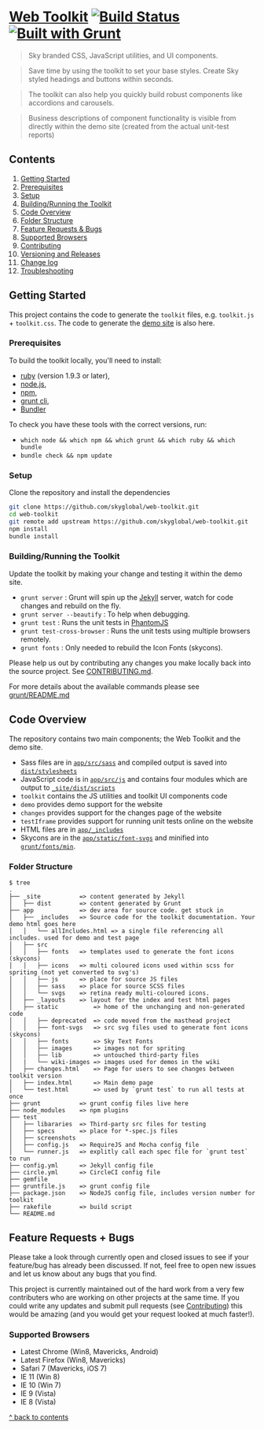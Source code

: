 [Web Toolkit](http://skyglobal.github.io/web-toolkit/) [![Build Status](https://circleci.com/gh/skyglobal/web-toolkit.png?circle-token=24eeba25d7352dec038ea9fa25b22671ba28be5e)](https://circleci.com/gh/skyglobal/web-toolkit) [![Built with Grunt](https://cdn.gruntjs.com/builtwith.png)](http://gruntjs.com/)
========================

> Sky branded CSS, JavaScript utilities, and UI components.

> Save time by using the toolkit to set your base styles. Create Sky styled headings and buttons within seconds.

> The toolkit can also help you quickly build robust components like accordions and carousels.

> Business descriptions of component functionality is visible from directly within the demo site (created from the actual unit-test reports)


## Contents

 1. [Getting Started](#getting-started)
  1. [Prerequisites](#prerequisites)
  2. [Setup](#setup)
  3. [Building/Running the Toolkit](#buildingrunning-the-toolkit)
 2. [Code Overview](#code-overview)
  1. [Folder Structure](#folder-structure) 
 3. [Feature Requests & Bugs](#feature-requests--bugs)
  1. [Supported Browsers](#supported-browsers)
 3. [Contributing](CONTRIBUTING.md)
 4. [Versioning and Releases](RELEASING.md)
 5. [Change log](CHANGELOG.md)
 6. [Troubleshooting](TROUBLESHOOTING.md)


## Getting Started

This project contains the code to generate the `toolkit` files, e.g. `toolkit.js` + `toolkit.css`.
The code to generate the [demo site](http://skyglobal.github.io/web-toolkit/) is also here.

### Prerequisites

To build the toolkit locally, you'll need to install:
 * [ruby](https://www.ruby-lang.org/) (version 1.9.3 or later),
 * [node.js](http://nodejs.org),
 * [npm](https://www.npmjs.org),
 * [grunt cli](http://gruntjs.com/getting-started),
 * [Bundler](http://bundler.io)

To check you have these tools with the correct versions, run:
 * `which node && which npm && which grunt && which ruby && which bundle`
 * `bundle check && npm update`

### Setup

Clone the repository and install the dependencies

```bash
git clone https://github.com/skyglobal/web-toolkit.git
cd web-toolkit
git remote add upstream https://github.com/skyglobal/web-toolkit.git
npm install
bundle install
```

### Building/Running the Toolkit

Update the toolkit by making your change and testing it within the demo site.

 * `grunt server` : Grunt will spin up the [Jekyll](http://jekyllrb.com/docs/github-pages/) server, watch for code changes and rebuild on the fly.
 * `grunt server --beautify` : To help when debugging.
 * `grunt test` : Runs the unit tests in [PhantomJS](http://phantomjs.org/)
 * `grunt test-cross-browser` : Runs the unit tests using multiple browsers remotely.
 * `grunt fonts` : Only needed to rebuild the Icon Fonts (skycons).

Please help us out by contributing any changes you make locally back into the source project. See [CONTRIBUTING.md](CONTRIBUTING.md).

For more details about the available commands please see [grunt/README.md](./grunt#web-toolkit-grunt)

## Code Overview

The repository contains two main components; the Web Toolkit and the demo site.

*  Sass files are in [`app/src/sass`](./app/src/sass) and compiled output is saved into [`dist/stylesheets`](./_site/dist/stylesheets)
*  JavaScript code is in [`app/src/js`](./app/src/js) and contains four modules which are output to [`_site/dist/scripts`](./_site/dist/scripts)
  *  `toolkit` contains the JS utilities and toolkit UI components code
  *  `demo` provides demo support for the website
  *  `changes` provides support for the changes page of the website
  *  `testIframe` provides support for running unit tests online on the website
* HTML files are in [`app/_includes`](./app/_includes)
*  Skycons are in the [`app/static/font-svgs`](./app/static/font-svgs) and minified into [`grunt/fonts/min`](./grunt/fonts/min).

### Folder Structure

    $ tree
    .
    ├── _site           => content generated by Jekyll
    │   ├── dist        => content generated by Grunt
    ├── app             => dev area for source code. get stuck in
    │   ├── _includes   => Source code for the toolkit documentation. Your demo html goes here
    │   │   └── allIncludes.html => a single file referencing all includes. used for demo and test page
    │   ├── src
    │   │   ├── fonts   => templates used to generate the font icons (skycons)
    │   │   ├── icons   => multi coloured icons used within scss for spriting (not yet converted to svg's)
    │   │   ├── js      => place for source JS files
    │   │   ├── sass    => place for source SCSS files
    │   │   └── svgs    => retina ready multi-coloured icons.
    │   ├── _layouts    => layout for the index and test html pages
    │   ├── static          => home of the unchanging and non-generated code
    │   │   ├── deprecated  => code moved from the masthead project
    │   │   ├── font-svgs   => src svg files used to generate font icons (skycons)
    │   │   ├── fonts       => Sky Text Fonts
    │   │   ├── images      => images not for spriting
    │   │   ├── lib         => untouched third-party files
    │   |   └── wiki-images => images used for demos in the wiki
    │   ├── changes.html    => Page for users to see changes between toolkit version
    │   ├── index.html      => Main demo page
    │   └── test.html       => used by `grunt test` to run all tests at once
    ├── grunt           => grunt config files live here
    ├── node_modules    => npm plugins
    ├── test
    │   ├── libararies  => Third-party src files for testing
    │   ├── specs       => place for *-spec.js files
    │   ├── screenshots
    │   ├── config.js   => RequireJS and Mocha config file
    │   └── runner.js   => explitly call each spec file for `grunt test` to run
    ├── config.yml      => Jekyll config file
    ├── circle.yml      => CircleCI config file
    ├── gemfile
    ├── gruntfile.js    => grunt config file
    ├── package.json    => NodeJS config file, includes version number for toolkit
    ├── rakefile        => build script
    └── README.md
    

## Feature Requests + Bugs

Please take a look through currently open and closed issues to see if your feature/bug has already been discussed.  If not, feel free to open new issues and let us know about any bugs that you find. 

This project is currently maintained out of the hard work from a very few contributers who are working on other projects at the same time. If you could write any updates and submit pull requests (see [Contributing](CONTRIBUTING.md)) this would be amazing (and you would get your request looked at much faster!).  

### Supported Browsers

* Latest Chrome (Win8, Mavericks, Android)
* Latest Firefox (Win8, Mavericks)
* Safari 7 (Mavericks, iOS 7)
* IE 11 (Win 8)
* IE 10 (Win 7)
* IE 9 (Vista)
* IE 8 (Vista)


[^ back to contents](#contents)
